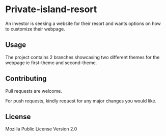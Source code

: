 # Private-island-resort

An investor is seeking a website for their resort and wants options on how to customize their webpage.

## Usage

The project contains 2 branches showcasing two different themes for the webpage ie first-theme and second-theme.

## Contributing

Pull requests are welcome. 

For push requests, kindly request for any major changes you would like.

## License

Mozilla Public License Version 2.0
